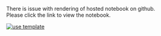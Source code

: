 There is issue with rendering of hosted notebook on github.<br>
Please click the link to view the notebook.

[![use template][23]](https://www.kaggle.com/code/asksawant/macro-analysis-of-kaggle-survey-2022-using-heatmap)

[23]: https://custom-icon-badges.demolab.com/badge/-EDA%20Notebook-teal?style=for-the-badge&logo=repo-template&logoColor=white
